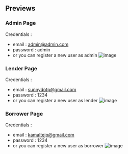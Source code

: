 ## Previews

### Admin Page
Credentials :
- email : admin@admin.com
- password : admin
- or you can register a new user as admin
![image](https://github.com/kamal9494/meteor-assignment/assets/97849725/4688e513-fe91-45c1-af4e-0eb084823200)

### Lender Page
Credentials :
- email : sunnydotp@gmail.com
- password : 1234
- or you can register a new user as lender
![image](https://github.com/kamal9494/meteor-assignment/assets/97849725/a6a6ed43-375b-44b2-86b3-74c61add2275)

### Borrower Page
Credentials :
- email : kamaltejp@gmail.com
- password : 1234
- or you can register a new user as borrower
![image](https://github.com/kamal9494/meteor-assignment/assets/97849725/e2f2627d-db44-455b-b6ba-89c908e217e7)

